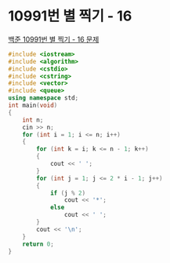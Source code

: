 # 10991번 별 찍기 - 16

[백준 10991번 별 찍기 - 16 문제](https://www.acmicpc.net/problem/10991)

```c++
#include <iostream>
#include <algorithm>
#include <cstdio>
#include <cstring>
#include <vector>
#include <queue>
using namespace std;
int main(void)
{
    int n;
    cin >> n;
    for (int i = 1; i <= n; i++)
    {
        for (int k = i; k <= n - 1; k++)
        {
            cout << ' ';
        }
        for (int j = 1; j <= 2 * i - 1; j++)
        {
            if (j % 2)
                cout << '*';
            else
                cout << ' ';
        }
        cout << '\n';
    }
    return 0;
}

```

